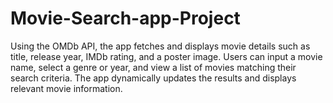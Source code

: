 # Movie-Search-app-Project
Using the OMDb API, the app fetches and displays movie details such as title, release year, IMDb rating, and a poster image. Users can input a movie name, select a genre or year, and view a list of movies matching their search criteria. The app dynamically updates the results and displays relevant movie information.
